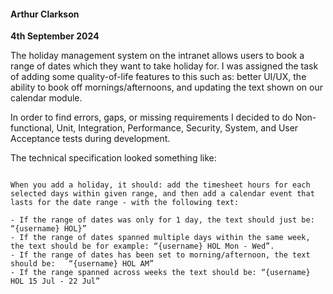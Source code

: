 #### Arthur Clarkson
**4th September 2024**

The holiday management system on the intranet allows users to book a range of dates which they want to take holiday for. I was assigned the task of adding some quality-of-life features to this such as: better UI/UX, the ability to book off mornings/afternoons, and updating the text shown on our calendar module.

In order to find errors, gaps, or missing requirements I decided to do Non-functional, Unit, Integration, Performance, Security, System, and User Acceptance tests during development.

The technical specification looked something like:

```

When you add a holiday, it should: add the timesheet hours for each selected days within given range, and then add a calendar event that lasts for the date range - with the following text:

- If the range of dates was only for 1 day, the text should just be: “{username} HOL}”
- If the range of dates spanned multiple days within the same week, the text should be for example: “{username} HOL Mon - Wed”.
- If the range of dates has been set to morning/afternoon, the text should be:   “{username} HOL AM”
- If the range spanned across weeks the text should be: “{username} HOL 15 Jul - 22 Jul”

```
 